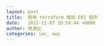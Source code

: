 ```yaml
---
layout: post
title:  使用 terraform 增加 EKS 组件
date:   2022-12-07 10:54:44 +0800
author: 啤酒云
categories: iac, aws
---
```


